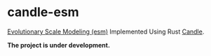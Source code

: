 # candle-esm

[Evolutionary Scale Modeling (esm)](https://github.com/facebookresearch/esm) Implemented Using Rust [Candle](https://github.com/huggingface/candle).

**The project is under development.**
